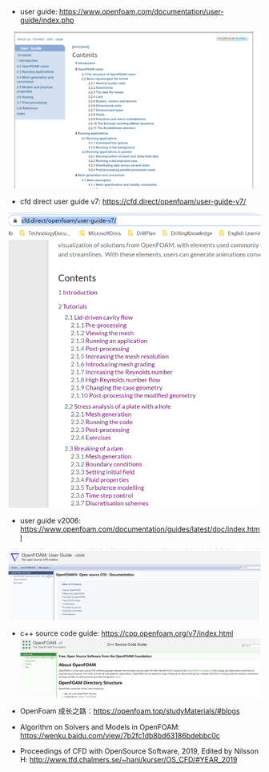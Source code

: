 - user guide: https://www.openfoam.com/documentation/user-guide/index.php

![](img/usefulGuides_2020-11-10-17-43-47.png)

- cfd direct user guide v7: https://cfd.direct/openfoam/user-guide-v7/

![](img/usefulGuides_2020-11-10-17-44-29.png)

- user guide v2006: https://www.openfoam.com/documentation/guides/latest/doc/index.html

![](img/usefulGuides_2020-11-10-17-44-06.png)

- c++ source code guide: https://cpp.openfoam.org/v7/index.html
  ![](img/usefulGuides_2020-11-10-17-45-12.png)

- OpenFoam 成长之路：https://openfoam.top/studyMaterials/#blogs

- Algorithm on Solvers and Models in OpenFOAM: https://wenku.baidu.com/view/7b2fc1db8bd63186bdebbc0c

- Proceedings of CFD with OpenSource Software, 2019, Edited by Nilsson H: http://www.tfd.chalmers.se/~hani/kurser/OS_CFD/#YEAR_2019
